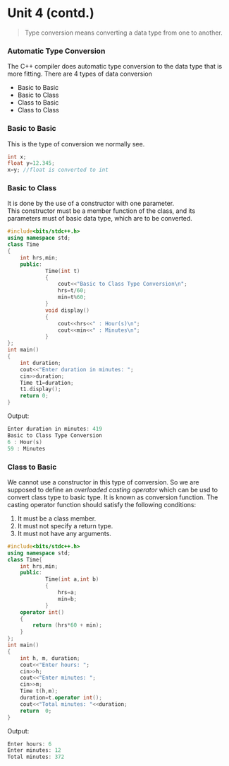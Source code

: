 # Unit 4 (contd.)
> Type conversion means converting a data type from one to another.

### Automatic Type Conversion
The C++ compiler does automatic type conversion to the data type that is more fitting.
There are 4 types of data conversion
* Basic to Basic
* Basic to Class
* Class to Basic
* Class to Class
### Basic to Basic
This is the type of conversion we normally see.
```cpp
int x;
float y=12.345;
x=y; //float is converted to int
```
### Basic to Class
It is done by the use of a constructor with one parameter. <br>
This constructor must be a member function of the class, and its parameters must of basic data type, which are to be converted.
```cpp
#include<bits/stdc++.h>
using namespace std;
class Time
{
    int hrs,min;
    public:
            Time(int t)
            {
                cout<<"Basic to Class Type Conversion\n";
                hrs=t/60;
                min=t%60;
            }
            void display()
            {
                cout<<hrs<<" : Hour(s)\n";
                cout<<min<<" : Minutes\n";
            }
};
int main()
{
    int duration;
    cout<<"Enter duration in minutes: ";
    cin>>duration;
    Time t1=duration;
    t1.display();
    return 0;
}
```
Output:
```cpp
Enter duration in minutes: 419
Basic to Class Type Conversion
6 : Hour(s)
59 : Minutes
```

### Class to Basic
We cannot use a constructor in this type of conversion. So we are supposed to define an _overloaded casting operator_ which can be usd to convert class type to basic type. It is known as conversion function.
The casting operator function should satisfy the following conditions:
1. It must be a class member.
2. It must not specify a return type.
3. It must not have any arguments.
```cpp
#include<bits/stdc++.h>
using namespace std;
class Time{
    int hrs,min;
    public:
            Time(int a,int b)
            {
                hrs=a;
                min=b;
            }
    operator int()
    {
        return (hrs*60 + min);
    }
};
int main()
{
    int h, m, duration;
    cout<<"Enter hours: ";
    cin>>h;
    cout<<"Enter minutes: ";
    cin>>m;
    Time t(h,m);
    duration=t.operator int();
    cout<<"Total minutes: "<<duration;
    return  0;
}
```
Output:
```cpp
Enter hours: 6
Enter minutes: 12
Total minutes: 372
```
